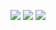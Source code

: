 <p align="left">
  <a href="https://medium.com/@ruth-santana"><img src="https://img.shields.io/badge/%20-fc0032?logo=youtube"></img></a>
  <a href="http://ruth-santana.itch.io/">
  <img src="https://img.shields.io/badge/%20-FA5C5C?logo=itchdotio&logoColor=white"></img></a>
  <a href="https://bsky.app/profile/ruth-santana.itch.io"><img src="https://img.shields.io/badge/%20-1684FF?logo=bluesky&logoColor=white"></img></a>
</p>
